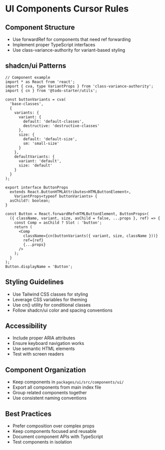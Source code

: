 # UI Components Cursor Rules

## Component Structure
- Use forwardRef for components that need ref forwarding
- Implement proper TypeScript interfaces
- Use class-variance-authority for variant-based styling

## shadcn/ui Patterns
```tsx
// Component example
import * as React from 'react';
import { cva, type VariantProps } from 'class-variance-authority';
import { cn } from '@todo-starter/utils';

const buttonVariants = cva(
  'base-classes',
  {
    variants: {
      variant: {
        default: 'default-classes',
        destructive: 'destructive-classes'
      },
      size: {
        default: 'default-size',
        sm: 'small-size'
      }
    },
    defaultVariants: {
      variant: 'default',
      size: 'default'
    }
  }
);

export interface ButtonProps
  extends React.ButtonHTMLAttributes<HTMLButtonElement>,
    VariantProps<typeof buttonVariants> {
  asChild?: boolean;
}

const Button = React.forwardRef<HTMLButtonElement, ButtonProps>(
  ({ className, variant, size, asChild = false, ...props }, ref) => {
    const Comp = asChild ? Slot : 'button';
    return (
      <Comp
        className={cn(buttonVariants({ variant, size, className }))}
        ref={ref}
        {...props}
      />
    );
  }
);
Button.displayName = 'Button';
```

## Styling Guidelines
- Use Tailwind CSS classes for styling
- Leverage CSS variables for theming
- Use cn() utility for conditional classes
- Follow shadcn/ui color and spacing conventions

## Accessibility
- Include proper ARIA attributes
- Ensure keyboard navigation works
- Use semantic HTML elements
- Test with screen readers

## Component Organization
- Keep components in `packages/ui/src/components/ui/`
- Export all components from main index file
- Group related components together
- Use consistent naming conventions

## Best Practices
- Prefer composition over complex props
- Keep components focused and reusable
- Document component APIs with TypeScript
- Test components in isolation


